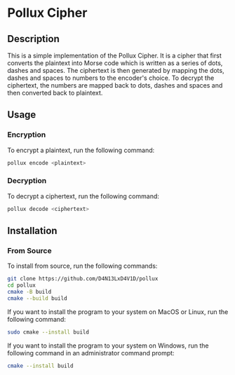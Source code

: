 # Pollux Cipher

## Description

This is a simple implementation of the Pollux Cipher. It is a cipher that first converts the plaintext into Morse code which is written as a series of dots, dashes and spaces. The ciphertext is then generated by mapping the dots, dashes and spaces to numbers to the encoder's choice. To decrypt the ciphertext, the numbers are mapped back to dots, dashes and spaces and then converted back to plaintext.

## Usage

### Encryption

To encrypt a plaintext, run the following command:

```bash
pollux encode <plaintext>
```

### Decryption

To decrypt a ciphertext, run the following command:

```bash
pollux decode <ciphertext>
```

## Installation

### From Source

To install from source, run the following commands:

```bash
git clone https://github.com/D4N13LxD4V1D/pollux
cd pollux
cmake -B build
cmake --build build
```

If you want to install the program to your system on MacOS or Linux, run the following command:

```bash
sudo cmake --install build
```

If you want to install the program to your system on Windows, run the following command in an administrator command prompt:

```bash
cmake --install build
```
